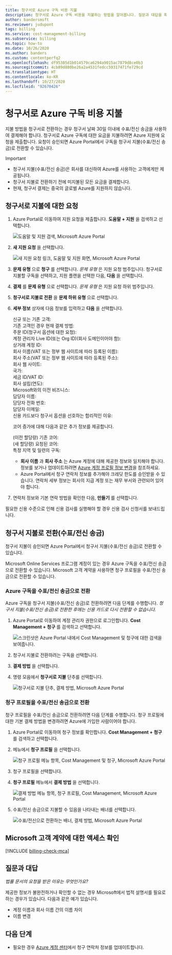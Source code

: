 ```yaml
---
title: 청구서로 Azure 구독 비용 지불
description: 청구서로 Azure 구독 비용을 지불하는 방법을 알아봅니다. 질문과 대답을 확인하고 추가 리소스를 봅니다.
author: bandersmsft
ms.reviewer: judupont
tags: billing
ms.service: cost-management-billing
ms.subservice: billing
ms.topic: how-to
ms.date: 10/26/2020
ms.author: banders
ms.custom: contentperfq2
ms.openlocfilehash: df95305d1b014579ca6294a9015ac7879d8ce0b3
ms.sourcegitcommit: 4cb89d880be26a2a4531fedcc59317471fe729cd
ms.translationtype: HT
ms.contentlocale: ko-KR
ms.lasthandoff: 10/27/2020
ms.locfileid: "92670426"
---
```

# <a name="pay-for-your-azure-subscription-by-invoice"></a>청구서로 Azure 구독 비용 지불

지불 방법을 청구서로 전환하는 경우 청구서 날짜 30일 이내에 수표/전신 송금을 사용하여 결제해야 합니다. 청구서로 Azure 구독에 대한 요금을 지불하려면 Azure 지원에 요청을 제출합니다. 요청이 승인되면 Azure Portal에서 구독을 청구서 지불(수표/전신 송금)로 전환할 수 있습니다.

> [!IMPORTANT]
> * 청구서 지불(수표/전신 송금)은 회사를 대신하여 Azure를 사용하는 고객에게만 제공됩니다.
> * 청구서 지불로 전환하기 전에 미지불된 모든 요금을 결제합니다.
> * 현재, 청구서 결제는 중국의 글로벌 Azure를 지원하지 않습니다.

## <a name="request-to-pay-by-invoice"></a>청구서로 지불에 대한 요청

1. Azure Portal로 이동하여 지원 요청을 제출합니다. **도움말 + 지원** 을 검색하고 선택합니다.

    ![도움말 및 지원 검색, Microsoft Azure Portal](./media/pay-by-invoice/search-for-help-and-support.png)

2. **새 지원 요청** 을 선택합니다.

    ![새 지원 요청 링크, 도움말 및 지원 화면, Microsoft Azure Portal](./media/pay-by-invoice/help-and-support.png)

2. **문제 유형** 으로 **청구** 를 선택합니다. *문제 유형* 은 지원 요청 범주입니다. 청구서로 지불할 구독을 선택하고, 지원 플랜을 선택한 다음, **다음** 을 선택합니다.

3. **결제** 를 **문제 유형** 으로 선택합니다. *문제 유형* 은 지원 요청 하위 범주입니다.

4. **청구서로 지불로 전환** 을 **문제 하위 유형** 으로 선택합니다.

5. **세부 정보** 상자에 다음 정보를 입력하고 **다음** 을 선택합니다.

     신규 또는 기존 고객:<br>
     기존 고객인 경우 현재 결제 방법:<br>
     주문 ID(청구서 옵션에 대한 요청):<br>
     계정 관리자 Live ID(또는 Org ID)(회사 도메인이어야 함):<br>
     상거래 계정 ID:<br>
     회사 이름(VAT 또는 정부 웹 사이트에 따라 등록된 이름):<br>
     회사 주소(VAT 또는 정부 웹 사이트에 따라 등록된 주소):<br>
     회사 웹 사이트:<br>
     국가:<br>
     세금 ID/VAT ID:<br>
     회사 설립(연도):<br>
     Microsoft와의 이전 비즈니스:<br>
     담당자 이름:<br>
     담당자 전화 번호:<br>
     담당자 이메일:<br>
     신용 카드보다 청구서 옵션을 선호하는 합리적인 이유:<br>

     코어 증가에 대해 다음과 같은 추가 정보를 제공합니다.<br>

     (이전 할당량) 기존 코어:<br>
     (새 할당량) 요청된 코어:<br>
     특정 지역 및 일련의 구독:<br>

    - **회사 이름** 과 **회사 주소** 는 Azure 계정에 대해 제공한 정보와 일치해야 합니다. 정보를 보거나 업데이트하려면 [Azure 계정 프로필 정보 변경](change-azure-account-profile.md)을 참조하세요.
    - Azure Portal에서 청구 연락처 정보를 추가해야 크레딧 한도를 승인받을 수 있습니다. 연락처 세부 정보는 회사의 지급 계정 또는 재무 부서와 관련되어 있어야 합니다.

6. 연락처 정보와 기본 연락 방법을 확인한 다음, **만들기** 를 선택합니다.

필요한 신용 수준으로 인해 신용 검사를 실행해야 할 경우 신용 검사 신청서를 보내드립니다.

## <a name="switch-to-invoice-pay-checkwire-transfer"></a>청구서 지불로 전환(수표/전신 송금)

청구서 지불이 승인되면 Azure Portal에서 청구서 지불(수표/전신 송금)로 전환할 수 있습니다.

Microsoft Online Services 프로그램 계정이 있는 경우 Azure 구독을 수표/전신 송금으로 전환할 수 있습니다. Microsoft 고객 계약을 사용하면 청구 프로필을 수표/전신 송금으로 전환할 수 있습니다.

### <a name="switch-azure-subscription-to-checkwire-transfer"></a>Azure 구독을 수표/전신 송금으로 전환

Azure 구독을 청구서 지불(수표/전신 송금)로 전환하려면 다음 단계를 수행합니다. *청구서 지불(수표/전신 송금)로 전환한 후에는 신용 카드로 다시 전환할 수 없습니다.*

1. Azure Portal로 이동하여 계정 관리자 권한으로 로그인합니다. **Cost Management + 청구** 를 검색하고 선택합니다.

    ![스크린샷은 Azure Portal 내에서 Cost Management 및 청구에 대한 검색을 보여줍니다.](./media/pay-by-invoice/search.png)

1. 청구서 지불로 전환하려는 구독을 선택합니다.
1. **결제 방법** 을 선택합니다.
1. 명령 모음에서 **청구서로 지불** 단추를 선택합니다.

    ![청구서로 지불 단추, 결제 방법, Microsoft Azure Portal](./media/pay-by-invoice/pay-by-invoice.png)

### <a name="switch-billing-profile-to-checkwire-transfer"></a>청구 프로필을 수표/전신 송금으로 전환

청구 프로필을 수표/전신 송금으로 전환하려면 다음 단계를 수행합니다. 청구 프로필에 대한 기본 결제 방법을 변경하려면 Azure에 가입한 사람이어야 합니다.

1. Azure Portal로 이동하여 청구 정보를 확인합니다. **Cost Management + 청구** 를 검색하고 선택합니다.
1. 메뉴에서 **청구 프로필** 을 선택합니다.

    ![청구 프로필 메뉴 항목, Cost Management 및 청구, Microsoft Azure Portal](./media/pay-by-invoice/billing-profile.png)

1. 청구 프로필을 선택합니다.
1. **청구 프로필** 메뉴에서 **결제 방법** 을 선택합니다.

   ![결제 방법 메뉴 항목, 청구 프로필, Cost Management, Microsoft Azure Portal](./media/pay-by-invoice/billing-profile-payment-methods.png)

1. 수표/전신 송금으로 지불할 수 있음을 나타내는 배너를 선택합니다.

    ![수표/전신으로 전환하는 배너, 결제 방법, Microsoft Azure Portal](./media/pay-by-invoice/customer-led-switch-to-invoice.png)

## <a name="check-access-to-a-microsoft-customer-agreement"></a>Microsoft 고객 계약에 대한 액세스 확인
[!INCLUDE [billing-check-mca](../../../includes/billing-check-mca.md)]

## <a name="frequently-asked-questions"></a>질문과 대답

*법률 문서의 요청을 받은 이유는 무엇인가요?*

제공한 정보가 불완전하거나 확인할 수 없는 경우 Microsoft에서 법적 설명서를 필요로 하는 경우가 있습니다. 다음과 같은 예가 있습니다.

* 계정 이름과 회사 이름 간의 이름 차이
* 이름 변경

## <a name="next-steps"></a>다음 단계

* 필요한 경우 [Azure 계정 센터](https://account.azure.com/Profile)에서 청구 연락처 정보를 업데이트합니다.
